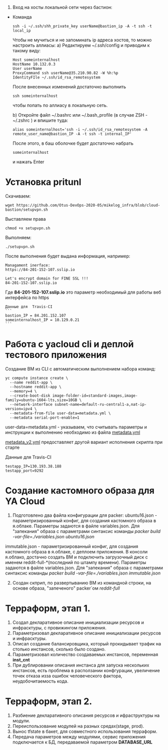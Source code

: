 1. Вход на хосты локальной сети через бастион:
-   Команда
    ```
    ssh -i ~/.ssh/shh_private_key userName@bastion_ip -A -t ssh -t local_ip
    ```
    Чтобы не мучиться и не запоминать ip адреса  хостов, то можно настроить аллиасы:
    a) Редактируем  ~/.ssh/config и приводим к такому виду:
    ```
    Host someinternalhost
    HostName 10.132.0.3
    User userName
    ProxyCommand ssh userName@35.210.90.82 -W %h:%p
    IdentityFIle ~/.ssh/id_rsa_remotesystem
    ```
    После внесенных изменений достаточно выполнить
    ```
    ssh someinternalhost
    ```
    чтобы попать по аллиасу в локальную сеть.

    b) Откройте файл ~/.bashrc или ~/.bash_profile (в случае ZSH - ~/.zshrc )  и впишите туда:
    ```
    alias someinternalhost='ssh -i ~/.ssh/id_rsa_remotesystem -A remote_user_name@bastion_IP -A -t ssh -t internal_IP'
    ```
    После этого, в баш оболочке будет достаточно набрать
    ```
    someinternalhost
    ```
    и нажать  Enter

# Установка pritunl
Скачиваем:
```
wget https://github.com/Otus-DevOps-2020-05/mikelog_infra/blob/cloud-bastion/setupvpn.sh
````
Выставляем права
```
chmod +x setupvpn.sh
```
Выполняем:
```
./setupvpn.sh
```
После выполнения будет выдана информация, например:
```
Managament inerface:
https://84-201-152-107.sslip.io

Let's encrypt domain for FINE SSL !!!
84-201-152-107.sslip.io
```
Где **84-201-152-107.sslip.io**  это параметр необходимый для работы веб интерфейса по   https



    Данные для  Travis-CI
    ```
    bastion_IP = 84.201.152.107
    someinternalhost_IP = 10.129.0.21
    ```
# Работа с  yacloud cli и деплой тестового приложения
Создание  ВМ из  CLI с автоматическим выполнением набора команд:
```
yc compute instance create \
  --name reddit-app \
  --hostname reddit-app \
  --memory=4 \
  --create-boot-disk image-folder-id=standard-images,image-family=ubuntu-1604-lts,size=10GB \
  --network-interface subnet-name=default-ru-central1-a,nat-ip-version=ipv4 \
  --metadata-from-file user-data=metadata.yml \
  --metadata serial-port-enable=1
```
user-data=metadata.yml - указываем, что считывать параметры и инструкции к выполнению необходимо из файла  [metadata.yml](./metadata.yml)

[metadata_v2.yml](./metadata_v2.yml) предоставляет другой вариант исполнения скрипта при старте

Данные для  Travis-CI
```
testapp_IP=130.193.38.188
testapp_port=9292
```

# Создание кастомного образа для YA Cloud

1. Подготовлено два файла конфигурации для  packer:
ubuntu16.json - параметризированный конфиг, для создания кастомного образа в я.облаке. Параметры задаются в файле variables.json. Для "запекания" образа с параметрами  синтаксис команды *packer build -var-file=./variables.json ubuntu16.json*

immutable.json - параметризированный конфиг, для создания кастомного образа в я.облаке, с деплоем приложения. В консоли я.облако, достачно создать ВМ и подключить загрузочный диск с именем reddit-full-*(последний по штампу времени). Параметры задаются в файле variables.json. Для "запекания" образа с параметрами  синтаксис команды *packer build -var-file=./variables.json  immutable.json*

2. Создан скприп, по развертыванию ВМ из командной строки, на основе образа, "запеченого"  packer`ом *reddit-full*

# Терраформ, этап 1.

1. Создал декларативное описание инициализации ресурсов и инфрасктуры, с провижингом приложения.
2. Параметризовал декларативное описание инициализации ресурсов и инфрасктуры.
3. Описал создание балансировщика, который прокидывает трафик на столько инстансов, сколько было создано.
4. Параметризовал количество создаваемых инстансов, переменная  **inst_cnt**
6. При дублировании описания инстанса для запуска нескольких инстансов, есть проблема в расползании конфгурации, увеличение точек отказа изза ошибок человеческого фактора, неудобочитаемость кода.

# Терраформ, этап 2.

1. Разбиение декларативного описания ресурсов и ифраструктуры  на модули.
2. Переиспользование модулей на разных средах(stage, prod).
3. Вынос  tfstate  в бакет, для совместного использования терраформ.
4. Передача параметров между модулями, сервис приложения подключается к БД, передаваемой параметром **DATABASE_URL**
